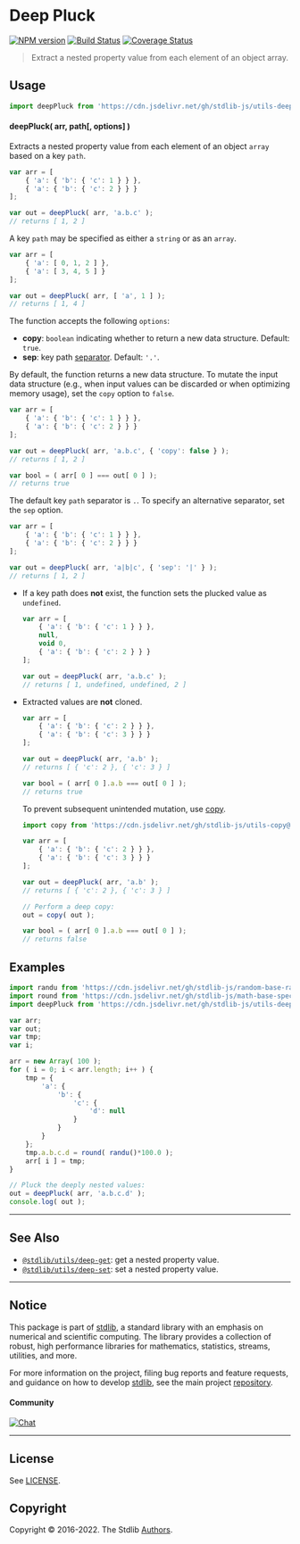 <!--

@license Apache-2.0

Copyright (c) 2018 The Stdlib Authors.

Licensed under the Apache License, Version 2.0 (the "License");
you may not use this file except in compliance with the License.
You may obtain a copy of the License at

   http://www.apache.org/licenses/LICENSE-2.0

Unless required by applicable law or agreed to in writing, software
distributed under the License is distributed on an "AS IS" BASIS,
WITHOUT WARRANTIES OR CONDITIONS OF ANY KIND, either express or implied.
See the License for the specific language governing permissions and
limitations under the License.

-->

# Deep Pluck

[![NPM version][npm-image]][npm-url] [![Build Status][test-image]][test-url] [![Coverage Status][coverage-image]][coverage-url] <!-- [![dependencies][dependencies-image]][dependencies-url] -->

> Extract a nested property value from each element of an object array.

<section class="intro">

</section>

<!-- /.intro -->



<section class="usage">

## Usage

```javascript
import deepPluck from 'https://cdn.jsdelivr.net/gh/stdlib-js/utils-deep-pluck@deno/mod.js';
```

#### deepPluck( arr, path\[, options] )

Extracts a nested property value from each element of an object `array` based on a key `path`.

<!-- eslint-disable object-curly-newline, object-curly-spacing -->

```javascript
var arr = [
    { 'a': { 'b': { 'c': 1 } } },
    { 'a': { 'b': { 'c': 2 } } }
];

var out = deepPluck( arr, 'a.b.c' );
// returns [ 1, 2 ]
```

A key `path` may be specified as either a `string` or as an `array`.

<!-- eslint-disable object-curly-newline, object-curly-spacing -->

```javascript
var arr = [
    { 'a': [ 0, 1, 2 ] },
    { 'a': [ 3, 4, 5 ] }
];

var out = deepPluck( arr, [ 'a', 1 ] );
// returns [ 1, 4 ]
```

The function accepts the following `options`:

-   **copy**: `boolean` indicating whether to return a new data structure. Default: `true`.
-   **sep**: key path [separator][@stdlib/utils/deep-get]. Default: `'.'`.

By default, the function returns a new data structure. To mutate the input data structure (e.g., when input values can be discarded or when optimizing memory usage), set the `copy` option to `false`.

<!-- eslint-disable object-curly-newline, object-curly-spacing -->

```javascript
var arr = [
    { 'a': { 'b': { 'c': 1 } } },
    { 'a': { 'b': { 'c': 2 } } }
];

var out = deepPluck( arr, 'a.b.c', { 'copy': false } );
// returns [ 1, 2 ]

var bool = ( arr[ 0 ] === out[ 0 ] );
// returns true
```

The default key `path` separator is `.`. To specify an alternative separator, set the `sep` option.

<!-- eslint-disable object-curly-newline, object-curly-spacing -->

```javascript
var arr = [
    { 'a': { 'b': { 'c': 1 } } },
    { 'a': { 'b': { 'c': 2 } } }
];

var out = deepPluck( arr, 'a|b|c', { 'sep': '|' } );
// returns [ 1, 2 ]
```

</section>

<!-- /.usage -->

<section class="notes">

-   If a key path does **not** exist, the function sets the plucked value as `undefined`.

    <!-- eslint-disable object-curly-newline, object-curly-spacing -->

    ```javascript
    var arr = [
        { 'a': { 'b': { 'c': 1 } } },
        null,
        void 0,
        { 'a': { 'b': { 'c': 2 } } }
    ];

    var out = deepPluck( arr, 'a.b.c' );
    // returns [ 1, undefined, undefined, 2 ]
    ```

-   Extracted values are **not** cloned.

    <!-- eslint-disable object-curly-newline, object-curly-spacing -->

    ```javascript
    var arr = [
        { 'a': { 'b': { 'c': 2 } } },
        { 'a': { 'b': { 'c': 3 } } }
    ];

    var out = deepPluck( arr, 'a.b' );
    // returns [ { 'c': 2 }, { 'c': 3 } ]

    var bool = ( arr[ 0 ].a.b === out[ 0 ] );
    // returns true
    ```

    To prevent subsequent unintended mutation, use [copy][@stdlib/utils/copy].

    <!-- eslint-disable object-curly-newline, object-curly-spacing -->

    ```javascript
    import copy from 'https://cdn.jsdelivr.net/gh/stdlib-js/utils-copy@deno/mod.js';

    var arr = [
        { 'a': { 'b': { 'c': 2 } } },
        { 'a': { 'b': { 'c': 3 } } }
    ];

    var out = deepPluck( arr, 'a.b' );
    // returns [ { 'c': 2 }, { 'c': 3 } ]

    // Perform a deep copy:
    out = copy( out );

    var bool = ( arr[ 0 ].a.b === out[ 0 ] );
    // returns false
    ```

</section>

<!-- /.notes -->

<section class="examples">

## Examples

<!-- eslint no-undef: "error" -->

```javascript
import randu from 'https://cdn.jsdelivr.net/gh/stdlib-js/random-base-randu@deno/mod.js';
import round from 'https://cdn.jsdelivr.net/gh/stdlib-js/math-base-special-round@deno/mod.js';
import deepPluck from 'https://cdn.jsdelivr.net/gh/stdlib-js/utils-deep-pluck@deno/mod.js';

var arr;
var out;
var tmp;
var i;

arr = new Array( 100 );
for ( i = 0; i < arr.length; i++ ) {
    tmp = {
        'a': {
            'b': {
                'c': {
                    'd': null
                }
            }
        }
    };
    tmp.a.b.c.d = round( randu()*100.0 );
    arr[ i ] = tmp;
}

// Pluck the deeply nested values:
out = deepPluck( arr, 'a.b.c.d' );
console.log( out );
```

</section>

<!-- /.examples -->

<!-- Section for related `stdlib` packages. Do not manually edit this section, as it is automatically populated. -->

<section class="related">

* * *

## See Also

-   <span class="package-name">[`@stdlib/utils/deep-get`][@stdlib/utils/deep-get]</span><span class="delimiter">: </span><span class="description">get a nested property value.</span>
-   <span class="package-name">[`@stdlib/utils/deep-set`][@stdlib/utils/deep-set]</span><span class="delimiter">: </span><span class="description">set a nested property value.</span>

</section>

<!-- /.related -->

<!-- Section for all links. Make sure to keep an empty line after the `section` element and another before the `/section` close. -->


<section class="main-repo" >

* * *

## Notice

This package is part of [stdlib][stdlib], a standard library with an emphasis on numerical and scientific computing. The library provides a collection of robust, high performance libraries for mathematics, statistics, streams, utilities, and more.

For more information on the project, filing bug reports and feature requests, and guidance on how to develop [stdlib][stdlib], see the main project [repository][stdlib].

#### Community

[![Chat][chat-image]][chat-url]

---

## License

See [LICENSE][stdlib-license].


## Copyright

Copyright &copy; 2016-2022. The Stdlib [Authors][stdlib-authors].

</section>

<!-- /.stdlib -->

<!-- Section for all links. Make sure to keep an empty line after the `section` element and another before the `/section` close. -->

<section class="links">

[npm-image]: http://img.shields.io/npm/v/@stdlib/utils-deep-pluck.svg
[npm-url]: https://npmjs.org/package/@stdlib/utils-deep-pluck

[test-image]: https://github.com/stdlib-js/utils-deep-pluck/actions/workflows/test.yml/badge.svg?branch=main
[test-url]: https://github.com/stdlib-js/utils-deep-pluck/actions/workflows/test.yml?query=branch:main

[coverage-image]: https://img.shields.io/codecov/c/github/stdlib-js/utils-deep-pluck/main.svg
[coverage-url]: https://codecov.io/github/stdlib-js/utils-deep-pluck?branch=main

<!--

[dependencies-image]: https://img.shields.io/david/stdlib-js/utils-deep-pluck.svg
[dependencies-url]: https://david-dm.org/stdlib-js/utils-deep-pluck/main

-->

[chat-image]: https://img.shields.io/gitter/room/stdlib-js/stdlib.svg
[chat-url]: https://gitter.im/stdlib-js/stdlib/

[stdlib]: https://github.com/stdlib-js/stdlib

[stdlib-authors]: https://github.com/stdlib-js/stdlib/graphs/contributors

[umd]: https://github.com/umdjs/umd
[es-module]: https://developer.mozilla.org/en-US/docs/Web/JavaScript/Guide/Modules

[deno-url]: https://github.com/stdlib-js/utils-deep-pluck/tree/deno
[umd-url]: https://github.com/stdlib-js/utils-deep-pluck/tree/umd
[esm-url]: https://github.com/stdlib-js/utils-deep-pluck/tree/esm

[stdlib-license]: https://raw.githubusercontent.com/stdlib-js/utils-deep-pluck/main/LICENSE

[@stdlib/utils/copy]: https://github.com/stdlib-js/utils-copy/tree/deno

<!-- <related-links> -->

[@stdlib/utils/deep-get]: https://github.com/stdlib-js/utils-deep-get/tree/deno

[@stdlib/utils/deep-set]: https://github.com/stdlib-js/utils-deep-set/tree/deno

<!-- </related-links> -->

</section>

<!-- /.links -->

